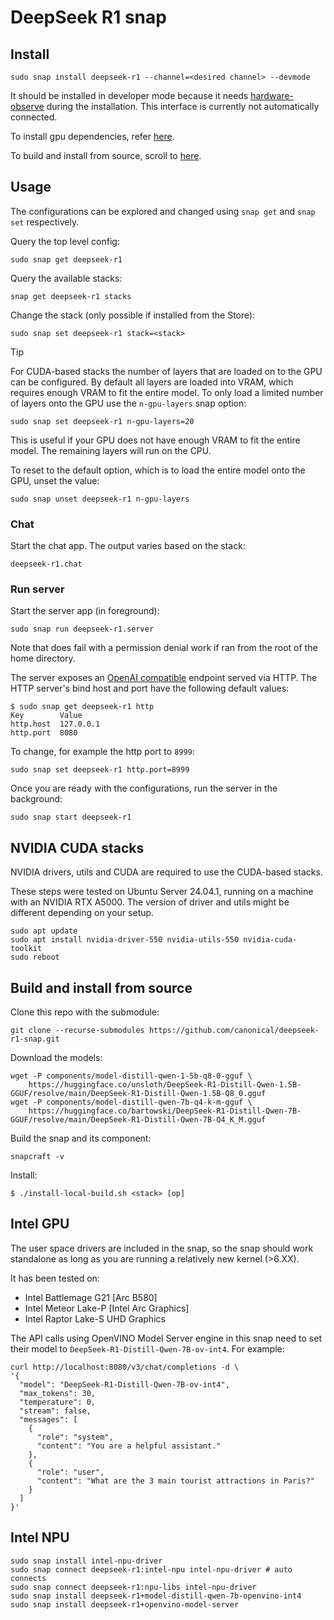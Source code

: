 # DeepSeek R1 snap


## Install
```console
sudo snap install deepseek-r1 --channel=<desired channel> --devmode
```

It should be installed in developer mode because it needs [hardware-observe](https://snapcraft.io/docs/hardware-observe-interface) during the installation.
This interface is currently not automatically connected.

To install gpu dependencies, refer [here](#nvidia-cuda-stacks).

To build and install from source, scroll to [here](#build-and-install-from-source).

## Usage
The configurations can be explored and changed using `snap get` and `snap set` respectively.

Query the top level config:
```shell
sudo snap get deepseek-r1
```

Query the available stacks:
```shell
snap get deepseek-r1 stacks
```

Change the stack (only possible if installed from the Store):
```shell
sudo snap set deepseek-r1 stack=<stack>
```

> [!TIP]
> For CUDA-based stacks the number of layers that are loaded on to the GPU can be configured.
> By default all layers are loaded into VRAM, which requires enough VRAM to fit the entire model.
> To only load a limited number of layers onto the GPU use the `n-gpu-layers` snap option:
> ```shell
> sudo snap set deepseek-r1 n-gpu-layers=20
> ```
> This is useful if your GPU does not have enough VRAM to fit the entire model.
> The remaining layers will run on the CPU.
> 
> To reset to the default option, which is to load the entire model onto the GPU, unset the value:
> ```
> sudo snap unset deepseek-r1 n-gpu-layers
> ```

### Chat
Start the chat app. The output varies based on the stack:
```shell
deepseek-r1.chat 
```

### Run server
Start the server app (in foreground):
```shell
sudo snap run deepseek-r1.server
```
Note that does fail with a permission denial work if ran from the root of the home directory.

The server exposes an [OpenAI compatible](https://github.com/openai/openai-openapi) endpoint served via HTTP.
The HTTP server's bind host and port have the following default values:
```console
$ sudo snap get deepseek-r1 http
Key        Value
http.host  127.0.0.1
http.port  8080
```

To change, for example the http port to `8999`:
```shell
sudo snap set deepseek-r1 http.port=8999
```

Once you are ready with the configurations, run the server in the background:
```shell
sudo snap start deepseek-r1
```

## NVIDIA CUDA stacks

NVIDIA drivers, utils and CUDA are required to use the CUDA-based stacks.

These steps were tested on Ubuntu Server 24.04.1, running on a machine with an NVIDIA RTX A5000.
The version of driver and utils might be different depending on your setup.

```shell
sudo apt update
sudo apt install nvidia-driver-550 nvidia-utils-550 nvidia-cuda-toolkit
sudo reboot
```

## Build and install from source

Clone this repo with the submodule:
```shell
git clone --recurse-submodules https://github.com/canonical/deepseek-r1-snap.git
```

Download the models:
```shell
wget -P components/model-distill-qwen-1-5b-q8-0-gguf \
    https://huggingface.co/unsloth/DeepSeek-R1-Distill-Qwen-1.5B-GGUF/resolve/main/DeepSeek-R1-Distill-Qwen-1.5B-Q8_0.gguf
wget -P components/model-distill-qwen-7b-q4-k-m-gguf \
    https://huggingface.co/bartowski/DeepSeek-R1-Distill-Qwen-7B-GGUF/resolve/main/DeepSeek-R1-Distill-Qwen-7B-Q4_K_M.gguf
```

Build the snap and its component:
```shell
snapcraft -v
```

Install: 
```console
$ ./install-local-build.sh <stack> [op]
```

## Intel GPU

The user space drivers are included in the snap, so the snap should work standalone as long as you are running a relatively new kernel (>6.XX).

It has been tested on:
- Intel Battlemage G21 [Arc B580]
- Intel Meteor Lake-P [Intel Arc Graphics]
- Intel Raptor Lake-S UHD Graphics

The API calls using OpenVINO Model Server engine in this snap need to set their model to `DeepSeek-R1-Distill-Qwen-7B-ov-int4`.
For example:
```
curl http://localhost:8080/v3/chat/completions -d \
'{
  "model": "DeepSeek-R1-Distill-Qwen-7B-ov-int4",
  "max_tokens": 30,
  "temperature": 0,
  "stream": false,
  "messages": [
    {
      "role": "system",
      "content": "You are a helpful assistant."
    },
    {
      "role": "user",
      "content": "What are the 3 main tourist attractions in Paris?"
    }
  ]
}'
```

## Intel NPU

```
sudo snap install intel-npu-driver
sudo snap connect deepseek-r1:intel-npu intel-npu-driver # auto connects
sudo snap connect deepseek-r1:npu-libs intel-npu-driver
sudo snap install deepseek-r1+model-distill-qwen-7b-openvino-int4
sudo snap install deepseek-r1+openvino-model-server
```
